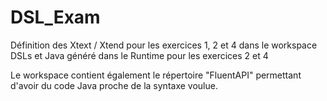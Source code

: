 # DSL_Exam

Définition des Xtext / Xtend pour les exercices 1, 2 et 4 dans le workspace
DSLs et Java généré dans le Runtime pour les exercices 2 et 4

Le workspace contient également le répertoire "FluentAPI" permettant d'avoir du code Java proche de la syntaxe voulue.
